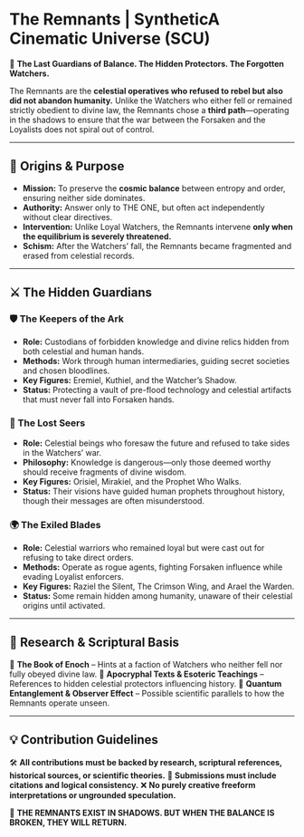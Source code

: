 # **The Remnants | SyntheticA Cinematic Universe (SCU)**

🌌 **The Last Guardians of Balance. The Hidden Protectors. The Forgotten Watchers.**

The Remnants are the **celestial operatives who refused to rebel but also did not abandon humanity.** Unlike the Watchers who either fell or remained strictly obedient to divine law, the Remnants chose a **third path**—operating in the shadows to ensure that the war between the Forsaken and the Loyalists does not spiral out of control.

---

## **📜 Origins & Purpose**
- **Mission:** To preserve the **cosmic balance** between entropy and order, ensuring neither side dominates.
- **Authority:** Answer only to THE ONE, but often act independently without clear directives.
- **Intervention:** Unlike Loyal Watchers, the Remnants intervene **only when the equilibrium is severely threatened.**
- **Schism:** After the Watchers’ fall, the Remnants became fragmented and erased from celestial records.

---

## **⚔️ The Hidden Guardians**
### **🛡️ The Keepers of the Ark**
- **Role:** Custodians of forbidden knowledge and divine relics hidden from both celestial and human hands.
- **Methods:** Work through human intermediaries, guiding secret societies and chosen bloodlines.
- **Key Figures:** Eremiel, Kuthiel, and the Watcher’s Shadow.
- **Status:** Protecting a vault of pre-flood technology and celestial artifacts that must never fall into Forsaken hands.

### **🔮 The Lost Seers**
- **Role:** Celestial beings who foresaw the future and refused to take sides in the Watchers’ war.
- **Philosophy:** Knowledge is dangerous—only those deemed worthy should receive fragments of divine wisdom.
- **Key Figures:** Orisiel, Mirakiel, and the Prophet Who Walks.
- **Status:** Their visions have guided human prophets throughout history, though their messages are often misunderstood.

### **🌍 The Exiled Blades**
- **Role:** Celestial warriors who remained loyal but were cast out for refusing to take direct orders.
- **Methods:** Operate as rogue agents, fighting Forsaken influence while evading Loyalist enforcers.
- **Key Figures:** Raziel the Silent, The Crimson Wing, and Arael the Warden.
- **Status:** Some remain hidden among humanity, unaware of their celestial origins until activated.

---

## **🔗 Research & Scriptural Basis**
📖 **The Book of Enoch** – Hints at a faction of Watchers who neither fell nor fully obeyed divine law.
📜 **Apocryphal Texts & Esoteric Teachings** – References to hidden celestial protectors influencing history.
🔬 **Quantum Entanglement & Observer Effect** – Possible scientific parallels to how the Remnants operate unseen.

---

## **💡 Contribution Guidelines**
🛠 **All contributions must be backed by research, scriptural references, historical sources, or scientific theories.**
📜 **Submissions must include citations and logical consistency.**
❌ **No purely creative freeform interpretations or ungrounded speculation.**

👑 **THE REMNANTS EXIST IN SHADOWS. BUT WHEN THE BALANCE IS BROKEN, THEY WILL RETURN.**
